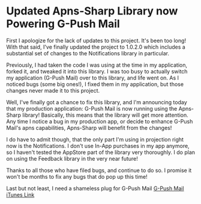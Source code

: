 # Updated Apns-Sharp Library now Powering G-Push Mail #

First I apologize for the lack of updates to this project.  It's been too long!  With that said, I've finally updated the project to 1.0.2.0 which includes a substantial set of changes to the Notifications library in particular.

Previously, I had taken the code I was using at the time in my application, forked it, and tweaked it into this library.  I was too busy to actually switch my application (G-Push Mail) over to this library, and life went on.  As I noticed bugs (some big ones!), I fixed them in my application, but those changes never made it to this project.

Well, I've finally got a chance to fix this library, and I'm announcing today that my production application: G-Push Mail is now running using the Apns-Sharp library!  Basically, this means that the library will get more attention.  Any time I notice a bug in my production app, or decide to enhance G-Push Mail's apns capabilities, Apns-Sharp will benefit from the changes!

I do have to admit though, that the only part I'm using in projection right now is the Notifications.  I don't use In-App purchases in my app anymore, so I haven't tested the AppStore part of the library very thoroughly.  I do plan on using the Feedback library in the very near future!

Thanks to all those who have filed bugs, and continue to do so.  I promise it won't be months to fix any bugs that do pop up this time!

Last but not least, I need a shameless plug for G-Push Mail
[G-Push Mail iTunes Link](http://itunes.apple.com/us/app/g-push-mail/id319506917?mt=8)